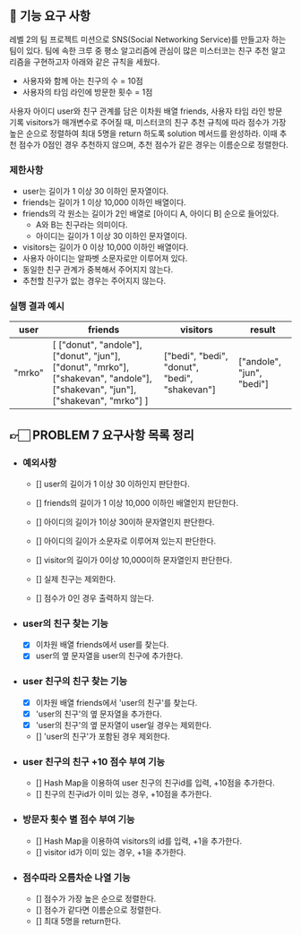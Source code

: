 ## 🚀 기능 요구 사항

레벨 2의 팀 프로젝트 미션으로 SNS(Social Networking Service)를 만들고자 하는 팀이 있다. 팀에 속한 크루 중 평소 알고리즘에 관심이 많은 미스터코는 친구 추천 알고리즘을 구현하고자 아래와 같은 규칙을 세웠다.
- 사용자와 함께 아는 친구의 수 = 10점 
- 사용자의 타임 라인에 방문한 횟수 = 1점

사용자 아이디 user와 친구 관계를 담은 이차원 배열 friends, 사용자 타임 라인 방문 기록 visitors가 매개변수로 주어질 때, 미스터코의 친구 추천 규칙에 따라 점수가 가장 높은 순으로 정렬하여 최대 5명을 return 하도록 solution 메서드를 완성하라. 이때 추천 점수가 0점인 경우 추천하지 않으며, 추천 점수가 같은 경우는 이름순으로 정렬한다.

### 제한사항

- user는 길이가 1 이상 30 이하인 문자열이다.
- friends는 길이가 1 이상 10,000 이하인 배열이다.
- friends의 각 원소는 길이가 2인 배열로 [아이디 A, 아이디 B] 순으로 들어있다.
  - A와 B는 친구라는 의미이다.
  - 아이디는 길이가 1 이상 30 이하인 문자열이다.
- visitors는 길이가 0 이상 10,000 이하인 배열이다.
- 사용자 아이디는 알파벳 소문자로만 이루어져 있다.
- 동일한 친구 관계가 중복해서 주어지지 않는다.
- 추천할 친구가 없는 경우는 주어지지 않는다.

### 실행 결과 예시

| user   | friends                                                                                                                         | visitors                                      | result                    |
| ------ | ------------------------------------------------------------------------------------------------------------------------------- | --------------------------------------------- | ------------------------- |
| "mrko" | [ ["donut", "andole"], ["donut", "jun"], ["donut", "mrko"], ["shakevan", "andole"], ["shakevan", "jun"], ["shakevan", "mrko"] ] | ["bedi", "bedi", "donut", "bedi", "shakevan"] | ["andole", "jun", "bedi"] |



## 👉🏻 PROBLEM 7 요구사항 목록 정리

- ### 예외사항
  - [] user의 길이가 1 이상 30 이하인지 판단한다.
  - [] friends의 길이가 1 이상 10,000 이하인 배열인지 판단한다.
  - [] 아이디의 길이가 1이상 30이하 문자열인지 판단한다.
  - [] 아이디의 길이가 소문자로 이루어져 있는지 판단한다.
  - [] visitor의 길이가 0이상 10,000이하 문자열인지 판단한다.

  - [] 실제 친구는 제외한다.
  - [] 점수가 0인 경우 출력하지 않는다.


- ### user의 친구 찾는 기능
  - [x] 이차원 배열 friends에서 user를 찾는다.
  - [x] user의 옆 문자열을 user의 친구에 추가한다.

- ### user 친구의 친구 찾는 기능
  - [x] 이차원 배열 friends에서 'user의 친구'를 찾는다.
  - [x] 'user의 친구'의 옆 문자열을 추가한다.
  - [x] 'user의 친구'의 옆 문자열이 user일 경우는 제외한다.

  - [] 'user의 친구'가 포함된 경우 제외한다.

- ### user 친구의 친구 +10 점수 부여 기능
  - [] Hash Map을 이용하여 user 친구의 친구id를 입력, +10점을 추가한다.
  - [] 친구의 친구id가 이미 있는 경우, +10점을 추가한다.

- ### 방문자 횟수 별 점수 부여 기능
  - [] Hash Map을 이용하여 visitors의 id를 입력, +1을 추가한다.
  - [] visitor id가 이미 있는 경우, +1을 추가한다.

- ### 점수따라 오름차순 나열 기능
  - [] 점수가 가장 높은 순으로 정렬한다.
  - [] 점수가 같다면 이름순으로 정렬한다.
  - [] 최대 5명을 return한다.
 